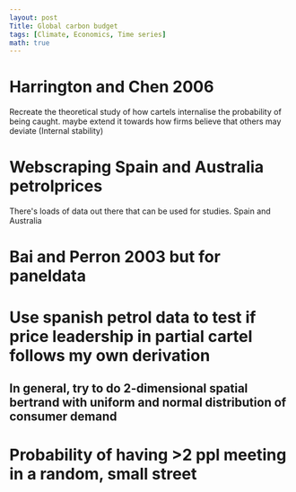 ```yaml
---
layout: post
Title: Global carbon budget
tags: [Climate, Economics, Time series]
math: true
---
```


# Harrington and Chen 2006
Recreate the theoretical study of how cartels internalise the probability of being caught. maybe extend it towards how firms believe that others may deviate (Internal stability)

# Webscraping Spain and Australia petrolprices
There's loads of data out there that can be used for studies. Spain and Australia

# Bai and Perron 2003 but for paneldata


# Use spanish petrol data to test if price leadership in partial cartel follows my own derivation
## In general, try to do 2-dimensional spatial bertrand with uniform and normal distribution of consumer demand


# Probability of having >2 ppl meeting in a random, small street

